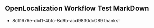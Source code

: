 ## OpenLocalization Workflow Test MarkDown
* 8c11676e-dbf1-4bfc-8d9b-acd9830dc089 
thanks!<!--HONumber=Mar16_HO2-->
